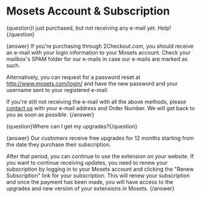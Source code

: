 # Mosets Account & Subscription

{question}I just purchased, but not receiving any e-mail yet. Help!{/question}

{answer}
If you're purchasing through 2Checkout.com, you should receive an e-mail with your login information to your Mosets account. Check your mailbox's SPAM folder for our e-mails in case our e-mails are marked as such.

Alternatively, you can request for a password reset at http://www.mosets.com/login/ and have the new password and your username sent to your registered e-mail.

If you're still not receiving the e-mail with all the above methods, please [contact us](https://www.mosets.com/contact/) with your e-mail address and Order Number. We will get back to you as soon as possible.
{/answer}

{question}Where can I get my upgrades?{/question}

{answer}
Our customers receive free upgrades for 12 months starting from the date they purchase their subscription.

After that period, you can continue to use the extension on your website. If you want to continue receiving updates, you need to renew your subscription by logging in to your Mosets account and clicking the "Renew Subscription" link for your subscription. This will renew your subscription and once the payment has been made, you will have access to the upgrades and new version of your extensions in Mosets.
{/answer}

